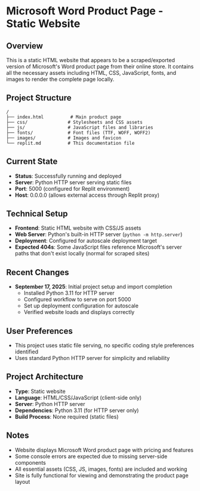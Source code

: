 # Microsoft Word Product Page - Static Website

## Overview
This is a static HTML website that appears to be a scraped/exported version of Microsoft's Word product page from their online store. It contains all the necessary assets including HTML, CSS, JavaScript, fonts, and images to render the complete page locally.

## Project Structure
```
/
├── index.html          # Main product page
├── css/               # Stylesheets and CSS assets
├── js/                # JavaScript files and libraries
├── fonts/             # Font files (TTF, WOFF, WOFF2)
├── images/            # Images and favicon
└── replit.md          # This documentation file
```

## Current State
- **Status**: Successfully running and deployed
- **Server**: Python HTTP server serving static files
- **Port**: 5000 (configured for Replit environment)
- **Host**: 0.0.0.0 (allows external access through Replit proxy)

## Technical Setup
- **Frontend**: Static HTML website with CSS/JS assets
- **Web Server**: Python's built-in HTTP server (`python -m http.server`)
- **Deployment**: Configured for autoscale deployment target
- **Expected 404s**: Some JavaScript files reference Microsoft's server paths that don't exist locally (normal for scraped sites)

## Recent Changes
- **September 17, 2025**: Initial project setup and import completion
  - Installed Python 3.11 for HTTP server
  - Configured workflow to serve on port 5000
  - Set up deployment configuration for autoscale
  - Verified website loads and displays correctly

## User Preferences
- This project uses static file serving, no specific coding style preferences identified
- Uses standard Python HTTP server for simplicity and reliability

## Project Architecture
- **Type**: Static website
- **Language**: HTML/CSS/JavaScript (client-side only)
- **Server**: Python HTTP server
- **Dependencies**: Python 3.11 (for HTTP server only)
- **Build Process**: None required (static files)

## Notes
- Website displays Microsoft Word product page with pricing and features
- Some console errors are expected due to missing server-side components
- All essential assets (CSS, JS, images, fonts) are included and working
- Site is fully functional for viewing and demonstrating the product page layout